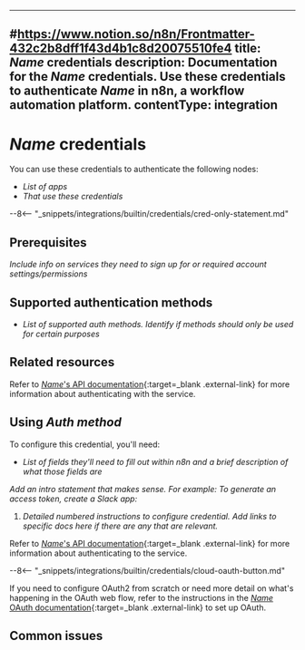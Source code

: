 <!--
# How to use this template

1. Make a new branch. If working on an internal ticket, include it at the start of the name. For example, DOC-123-feature-summary.
2. Create a new file, or find the file you want to edit, in integrations/builtin/credentials/. If creating a new file, the name should be the integration name.
3. Copy the template into the file (don't copy this comment).
4. Placeholder text is in _italic_ or between <>. Make sure to replace it!
5. Use the "Low" priority credential section unless you've been told otherwise. Refer to https://docs.google.com/spreadsheets/d/14YVtqhVnKH2d59LmldyqcK2OW3-2KgHYVaDSFx-8oeM/edit?gid=0#gid=0 for priority breakdown from July 2024.
6. Before publishing, delete any comments.

Use the style guide: https://github.com/n8n-io/n8n-docs/wiki
You can find more info on working with the docs project in the README: https://github.com/n8n-io/n8n-docs/blob/main/README.md
-->

<!--
Set the meta title and meta description in the frontmatter
-->

---
#https://www.notion.so/n8n/Frontmatter-432c2b8dff1f43d4b1c8d20075510fe4
title: _Name_ credentials
description: Documentation for the _Name_ credentials. Use these credentials to authenticate _Name_ in n8n, a workflow automation platform.
contentType: integration
---

<!-- 
The title should be the name of the integration.
Match the brand name exactly. For example, GitHub NOT Github
-->
# _Name_ credentials

You can use these credentials to authenticate the following nodes:

* _List of apps_
* _That use these credentials_

<!--if this is a credential-only node, use this snippet instead-->
--8<-- "_snippets/integrations/builtin/credentials/cred-only-statement.md"

## Prerequisites

_Include info on services they need to sign up for or required account settings/permissions_

## Supported authentication methods

* _List of supported auth methods. Identify if methods should only be used for certain purposes_

## Related resources

<!-- add a link to the service's documentation. This should usually go directly to the API credential docs. Amend the link text if necessary. -->
Refer to [_Name_'s API documentation](){:target=_blank .external-link} for more information about authenticating with the service.


<!-- If this is a credential-only node, add a link to the node page on n8n's website. For example: https://n8n.io/integrations/gmail/ 
This is a credential-only node. Refer to [Custom API operations](/integrations/custom-operations/) to learn more. View [example workflows and related content](https://n8n.io/integrations/_Name_/){:target=_blank .external-link} on n8n's website. -->


## Using _Auth method_

To configure this credential, you'll need:

- _List of fields they'll need to fill out within n8n and a brief description of what those fields are_

<!-- For "Medium," "High," or "Critical" credentials, use this section. For "Low" credentials, delete it. -->
_Add an intro statement that makes sense. For example: To generate an access token, create a Slack app:_

1. _Detailed numbered instructions to configure credential. Add links to specific docs here if there are any that are relevant._

<!-- For all credentials, include a link to the service's documentation on this type of authentication. This usually goes directly to API credentials, OAuth, etc.
Amend the link/sentence text as necessary. -->
Refer to [_Name_'s API documentation](){:target=_blank .external-link} for more information about authenticating to the service.

<!-- IF OAUTH FOR CLOUD-HOSTED DOESN'T REQUIRE ANY SETUP, use the section below. Otherwise omit -->
--8<-- "_snippets/integrations/builtin/credentials/cloud-oauth-button.md"

If you need to configure OAuth2 from scratch or need more detail on what's happening in the OAuth web flow, refer to the instructions in the [_Name_ OAuth documentation](){:target=_blank .external-link} to set up OAuth.

## Common issues

<!-- 
If the node is small enough for a single page, add a subheading here for each error, quirk, pain point, or other complex topic that might trip people up. Refer to the common_issues.md template for suggested wording.

If the node is large enough to warrant subpages, create a separate Common Issues page using the common-issues.md template. and link to it here using this text:

For common questions or issues and suggested solutions, refer to [Common Issues](/integrations/builtin/_relativepath_).

-->
